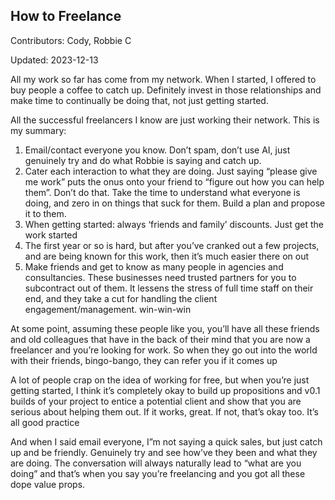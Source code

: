 ## How to Freelance

Contributors: Cody, Robbie C

Updated: 2023-12-13

All my work so far has come from my network. When I started, I offered to buy people a coffee to catch up. Definitely invest in those relationships and make time to continually be doing that, not just getting started.

All the successful freelancers I know are just working their network. This is my summary:



1. Email/contact everyone you know. Don’t spam, don’t use AI, just genuinely try and do what Robbie is saying and catch up. 
2. Cater each interaction to what they are doing. Just saying “please give me work” puts the onus onto your friend to “figure out how you can help them”. Don’t do that. Take the time to understand what everyone is doing, and zero in on things that suck for them. Build a plan and propose it to them. 
3. When getting started: always ‘friends and family’ discounts. Just get the work started
4. The first year or so is hard, but after you’ve cranked out a few projects, and are being known for this work, then it’s much easier there on out
5. Make friends and get to know as many people in agencies and consultancies. These businesses need trusted partners for you to subcontract out of them. It lessens the stress of full time staff on their end, and they take a cut for handling the client engagement/management. win-win-win



At some point, assuming these people like you, you’ll have all these friends and old colleagues that have in the back of their mind that you are now a freelancer and you’re looking for work. So when they go out into the world with their friends, bingo-bango, they can refer you if it comes up



A lot of people crap on the idea of working for free, but when you’re just getting started, I think it’s completely okay to build up propositions and v0.1 builds of your project to entice a potential client and show that you are serious about helping them out. If it works, great. If not, that’s okay too. It’s all good practice



And when I said email everyone, I”m not saying a quick sales, but just catch up and be friendly. Genuinely try and see how’ve they been and what they are doing. The conversation will always naturally lead to “what are you doing” and that’s when you say you’re freelancing and you got all these dope value props.
